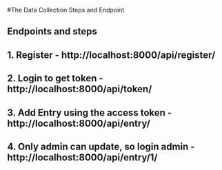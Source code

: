 #The Data Collection Steps and Endpoint
## Endpoints and steps
## 1. Register - http://localhost:8000/api/register/
## 2. Login to get token - http://localhost:8000/api/token/
## 3. Add Entry using the access token - http://localhost:8000/api/entry/
## 4. Only admin can update, so login admin - http://localhost:8000/api/entry/1/
